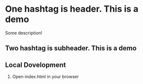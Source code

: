 # One hashtag is header. This is a demo

Some description!

## Two hashtag is subheader. This is a demo

## Local Dovelopment

1. Open index.html in your browser
